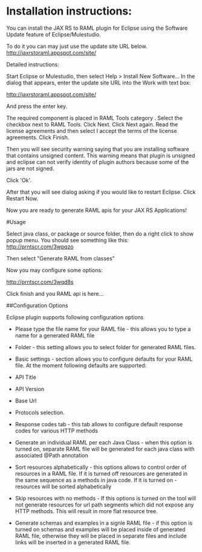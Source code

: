 # Installation instructions:

You can install the JAX RS to RAML plugin for Eclipse using the Software Update feature of Eclipse/Mulestudio.

To do it you can may just use the update site URL below. 
http://jaxrstoraml.appspot.com/site/

Detailed instructions:

Start Eclipse or Mulestudio, then select Help > Install New Software... 
In the dialog that appears, enter the update site URL into the Work with text box:

http://jaxrstoraml.appspot.com/site/

And press the enter key.

The required component is placed in RAML Tools category . Select the checkbox next to RAML Tools. Click Next.
Click Next again. Read the license agreements and then select I accept the terms of the license agreements. Click Finish.

Then you will see security warning saying that you are installing software that contains unsigned content. 
This warning means that plugin is unsigned and eclipse can not verify identity of plugin authors because some
of the jars are not signed.


Click 'Ok'.

After that you will see dialog asking if you would like to restart Eclipse. Click Restart Now.

Now you are ready to generate RAML apis for your JAX RS Applications! 

#Usage

Select java class, or package or source folder, then do a right click to show popup menu. You should see something like this: http://prntscr.com/3wpqzo

Then select "Generate RAML from classes"

Now you may configure some options:

http://prntscr.com/3wqd8s

Click finish and you RAML api is here...

##Configuration Options

Eclipse plugin supports following configuration options

 * Please type the file name for your RAML file - this allows you to type a name for a generated RAML file

 * Folder - this setting allows you to select folder for generated RAML files.

 * Basic settings - section allows you to configure defaults for your RAML file. At the moment following defaults are
   supported:

  * API Title
  * API Version
  * Base Url 
  * Protocols selection.
 
 * Response codes tab - this tab allows to configure default response codes for various HTTP methods

 * Generate an individual RAML per each Java Class - when this option is turned on, separate RAML file will be generated for each java class
   with associated @Path annotation
   
 * Sort resources alphabetically - this options allows to control order of resources in a RAML file. If it is turned off resources are generated
   in the same sequence as a methods in java code. If it is turned on - resources will be sorted alphabetically
   
 * Skip resources with no methods - If this options is turned on the tool will not generate resources for url path segments which did not expose any HTTP methods. 
   This will result in more flat resource tree. 
 
 * Generate schemas and examples in a signle RAML file - if this option is turned on schemas and examples will be placed inside of generated RAML file, 
 otherwise they will be placed in separate files and include links will be inserted in a generated RAML file.







